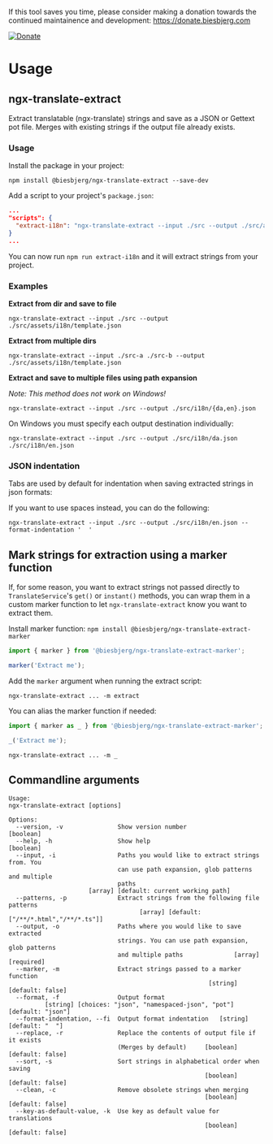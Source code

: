 If this tool saves you time, please consider making a donation towards the continued maintainence and development: https://donate.biesbjerg.com

[![Donate](images/donate-badge.png)](https://donate.biesbjerg.com)

# Usage

## ngx-translate-extract
Extract translatable (ngx-translate) strings and save as a JSON or Gettext pot file.
Merges with existing strings if the output file already exists.

### Usage
Install the package in your project:

`npm install @biesbjerg/ngx-translate-extract --save-dev`

Add a script to your project's `package.json`:
```json
...
"scripts": {
  "extract-i18n": "ngx-translate-extract --input ./src --output ./src/assets/i18n/ --clean --sort --format namespaced-json"
}
...
```
You can now run `npm run extract-i18n` and it will extract strings from your project.

### Examples

**Extract from dir and save to file**

`ngx-translate-extract --input ./src --output ./src/assets/i18n/template.json`

**Extract from multiple dirs**

`ngx-translate-extract --input ./src-a ./src-b --output ./src/assets/i18n/template.json`


**Extract and save to multiple files using path expansion**

_Note: This method does not work on Windows!_

`ngx-translate-extract --input ./src --output ./src/i18n/{da,en}.json`

On Windows you must specify each output destination individually:

`ngx-translate-extract --input ./src --output ./src/i18n/da.json ./src/i18n/en.json`

### JSON indentation
Tabs are used by default for indentation when saving extracted strings in json formats:

If you want to use spaces instead, you can do the following:

`ngx-translate-extract --input ./src --output ./src/i18n/en.json --format-indentation '  '`

## Mark strings for extraction using a marker function
If, for some reason, you want to extract strings not passed directly to `TranslateService`'s `get()` or `instant()` methods, you can wrap them in a custom marker function to let `ngx-translate-extract` know you want to extract them.

Install marker function:
`npm install @biesbjerg/ngx-translate-extract-marker`

```ts
import { marker } from '@biesbjerg/ngx-translate-extract-marker';

marker('Extract me');
```

Add the `marker` argument when running the extract script:

`ngx-translate-extract ... -m extract`

You can alias the marker function if needed:

```ts
import { marker as _ } from '@biesbjerg/ngx-translate-extract-marker';

_('Extract me');
```

`ngx-translate-extract ... -m _`

## Commandline arguments
```shell
Usage:
ngx-translate-extract [options]

Options:
  --version, -v               Show version number                      [boolean]
  --help, -h                  Show help                                [boolean]
  --input, -i                 Paths you would like to extract strings from. You
                              can use path expansion, glob patterns and multiple
                              paths
                      [array] [default: current working path]
  --patterns, -p              Extract strings from the following file patterns
                                    [array] [default: ["/**/*.html","/**/*.ts"]]
  --output, -o                Paths where you would like to save extracted
                              strings. You can use path expansion, glob patterns
                              and multiple paths              [array] [required]
  --marker, -m                Extract strings passed to a marker function
                                                       [string] [default: false]
  --format, -f                Output format
          [string] [choices: "json", "namespaced-json", "pot"] [default: "json"]
  --format-indentation, --fi  Output format indentation   [string] [default: "	"]
  --replace, -r               Replace the contents of output file if it exists
                              (Merges by default)     [boolean] [default: false]
  --sort, -s                  Sort strings in alphabetical order when saving
                                                      [boolean] [default: false]
  --clean, -c                 Remove obsolete strings when merging
                                                      [boolean] [default: false]
  --key-as-default-value, -k  Use key as default value for translations
                                                      [boolean] [default: false]